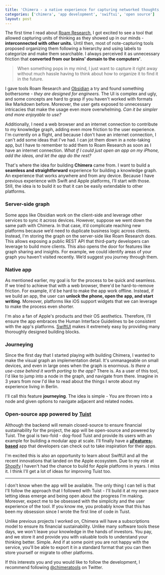 ```yaml
---
title: 'Chimera - a native experience for capturing networked thoughts, ideas, and knowledge'
categories: ['chimera', 'app development', 'swiftui', 'open source']
layout: post
---
```


The first time I read about [Roam Research](https://roamresearch.com/),
I got excited to see a tool that allowed capturing units of thinking as they showed up in our minds -
**interconnected with other units.**
Until then,
most of note-capturing tools proposed organizing them following a hierarchy and using labels to categorize and make them searchable.
I always perceived it as unnecessary friction that **converted from our brains' domain to the computers'**.

> When something pops in my mind,
> I just want to capture it right away without much hassle having to think about how to organize it to find it in the future.

I gave tools Roam Research and [Obsidian](https://obsidian.md/) a try and found something bothersome -
_they are designed for engineers._
The UI is complex and ugly,
and some concepts are hard to grasp if you haven't worked with formats like Markdown before.
Moreover,
the user gets exposed to unnecessary intricacies that make the usage even more overwhelming.
_Can it be simpler and more enjoyable to use?_

Additionally,
I need a web browser and an internet connection to contribute to my knowledge graph,
adding even more friction to the user experience.
I'm currently on a flight,
and because I don't have an internet connection,
I can't add some ideas that I've had.
I can jot them down in a note-taking app,
but I have to remember to add them to Roam Research as soon as I have an internet connection.
_What if I could just open an app on my iPhone, add the ideas, and let the app do the rest?_

That's where the idea for building **Chimera** came from.
I want to build a **seamless and straightforward** experience for building a knowledge graph.
An experience that works anywhere and from any device.
Because I have previous experience with Swift and Apple platforms,
I’ll start with those.
Still, the idea is to build it so that it can be easily extendable to other platforms.

### Server-side graph

Some apps like Obsidian work on the client-side and leverage other services to sync it across devices.
However,
suppose we went down the same path with Chimera.
In that case,
it’d complicate reaching new platforms because we’d need to duplicate business logic across clients.
Instead,
I'm storing the graph on the server-side like Roam Research does.
This allows exposing a public REST API that third-party developers can leverage to build more clients.
This also opens the door for features like graph sharing and insights.
For example,
we could identify areas of your graph you haven’t visited recently.
We’d suggest you journey through them.

### Native app

As mentioned earlier,
my goal is for the process to be quick and seamless.
If we tried to achieve that with a web browser,
there'd be hard-to-remove friction.
For example,
it'd be hard to make the app work offline.
Instead,
if we build an app,
the user can **unlock the phone,
open the app,
and start writing**.
Moreover,
platforms like iOS support widgets that we can leverage to make the process even shorter.

I'm also a fan of Apple's products and their OS aesthetics.
Therefore,
I’ll ensure the app embraces the Human Interface Guidelines to be consistent with the app's platforms.
[SwiftUI](https://developer.apple.com/xcode/swiftui/) makes it extremely easy by providing many thoroughly designed building blocks.

### Journeying

Since the first day that I started playing with building Chimera,
I wanted to make the visual graph an implementation detail.
It's unmanageable on small devices,
and even in large ones when the graph is enormous.
_Is there a use-case behind it worth porting to the app?_
There is.
As a user of this tool,
I'd like to jump into a node in the graph, and navigate from there.
Imagine in 3 years from now I'd like to read about the things I wrote about my experience living in Berlin.

I'll call this feature **journeying**.
The idea is simple -
You are thrown into a node and given options to navigate adjacent and related nodes.

### Open-source app powered by [Tuist](https://tuist.io)

Although the backend will remain closed-source to ensure financial sustainability for the project,
the app will be open-source and powered by Tuist.
The goal is two-fold -
dog-food Tuist and provide its users with an example for building a modular app at scale.
I'll finally have a [**µFeatures-based**](https://docs.tuist.io/building-at-scale/microfeatures) app that developers can check out to take inspiration for their apps.

I'm excited this is also an opportunity to learn about SwiftUI and all the recent innovations that landed on the Apple ecosystem.
Due to my role at [Shopify](https://shopify.com) I haven't had the chance to build for Apple platforms in years.
I miss it.
I think I'll get a lot of ideas for improving Tuist too.

---

I don't know when the app will be available.
The only thing I can tell is that I'll follow the approach that I followed with Tuist -
I'll build it at my own pace letting ideas emerge and being open about the progress I'm making.
Moreover,
expect me to be obsessed with the simplicity and the user experience of the tool.
If you know me,
you probably know that this has been my obsession since I wrote the first line of code in Tuist.

Unlike previous projects I worked on,
Chimera will have a subscriptions model to ensure its financial sustainability.
Unlike many software tools these days,
we won't leave your knowledge in the hands of investors.
You pay, and we store it and provide you with valuable tools to understand your thinking better.
Simple.
And if at some point you are not happy with the service,
you'll be able to export it in a standard format that you can then store yourself or migrate to other platforms.

If this interests you and you would like to follow the development,
I recommend following [@chimeratools](https://twitter.com/chimeratools) on Twitter.
